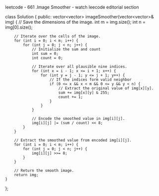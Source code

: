
leetcode - 661 .Image Smoother - watch leecode editorial section

class Solution {
public:
    vector<vector<int>> imageSmoother(vector<vector<int>>& img) {
        // Save the dimensions of the image.
        int m = img.size();
        int n = img[0].size();

        // Iterate over the cells of the image.
        for (int i = 0; i < m; i++) {
            for (int j = 0; j < n; j++) {
                // Initialize the sum and count 
                int sum = 0;
                int count = 0;

                // Iterate over all plausible nine indices.
                for (int x = i - 1; x <= i + 1; x++) {
                    for (int y = j - 1; y <= j + 1; y++) {
                        // If the indices form valid neighbor
                        if (0 <= x && x < m && 0 <= y && y < n) {
                            // Extract the original value of img[x][y].
                            sum += img[x][y] & 255;
                            count += 1;
                        }
                    }
                }
                
                // Encode the smoothed value in img[i][j].
                img[i][j] |= (sum / count) << 8;
            }
        }

        // Extract the smoothed value from encoded img[i][j].
        for (int i = 0; i < m; i++) {
            for (int j = 0; j < n; j++) {
                img[i][j] >>= 8;
            }
        }

        // Return the smooth image.
        return img;
    }
};